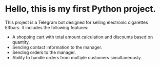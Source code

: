 # Hello, this is my first Python project.

This project is a Telegram bot designed for selling electronic cigarettes Elfbars. 
It includes the following features:

- A shopping cart with total amount calculation and discounts based on quantity.
- Sending contact information to the manager.
- Sending orders to the manager.
- Ability to handle orders from multiple customers simultaneously.

